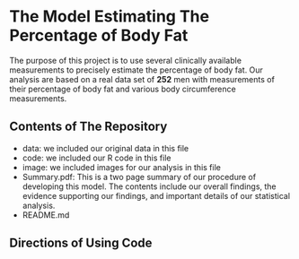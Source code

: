 

# The Model Estimating The Percentage of Body Fat
The purpose of this project is to use several clinically available measurements to precisely estimate the percentage of body fat. Our analysis are based on a real data set of **252** men with measurements of their percentage of body fat and various body circumference measurements. 

## Contents of The Repository
- data: we included our original data in this file
- code: we included our R code in this file
- image: we included images for our analysis in this file
- Summary.pdf: This is a two page summary of our procedure of developing this model. The contents include our overall findings, the evidence supporting our findings, and important details of our statistical analysis. 
- README.md

## Directions of Using Code
